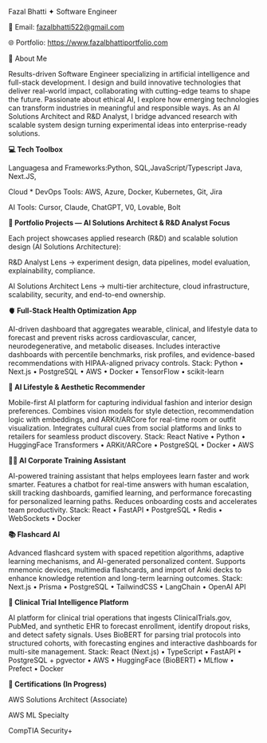 Fazal Bhatti ✦ Software Engineer

📧 Email: fazalbhatti522@gmail.com

🌐 Portfolio: https://www.fazalbhattiportfolio.com

👋 About Me

Results-driven Software Engineer specializing in artificial intelligence and full-stack development. I design and build innovative technologies that deliver real-world impact, collaborating with cutting-edge teams to shape the future. Passionate about ethical AI, I explore how emerging technologies can transform industries in meaningful and responsible ways. As an AI Solutions Architect and R&D Analyst, I bridge advanced research with scalable system design turning experimental ideas into enterprise-ready solutions.

**💻 Tech Toolbox**

Languagesa and Frameworks:Python, SQL,JavaScript/Typescript Java, Next.JS, 

Cloud * DevOps Tools: AWS, Azure, Docker,  Kubernetes, Git, Jira

AI Tools: Cursor, Claude, ChatGPT, V0, Lovable, Bolt


**🚀 Portfolio Projects — AI Solutions Architect & R&D Analyst Focus**

Each project showcases applied research (R&D) and scalable solution design (AI Solutions Architecture):

R&D Analyst Lens → experiment design, data pipelines, model evaluation, explainability, compliance.

AI Solutions Architect Lens → multi-tier architecture, cloud infrastructure, scalability, security, and end-to-end ownership.


**🫀 Full-Stack Health Optimization App**

AI-driven dashboard that aggregates wearable, clinical, and lifestyle data to forecast and prevent risks across cardiovascular, cancer, neurodegenerative, and metabolic diseases. Includes interactive dashboards with percentile benchmarks, risk profiles, and evidence-based recommendations with HIPAA-aligned privacy controls.
Stack: Python • Next.js • PostgreSQL • AWS • Docker • TensorFlow • scikit-learn

**🎨 AI Lifestyle & Aesthetic Recommender**

Mobile-first AI platform for capturing individual fashion and interior design preferences. Combines vision models for style detection, recommendation logic with embeddings, and ARKit/ARCore for real-time room or outfit visualization. Integrates cultural cues from social platforms and links to retailers for seamless product discovery.
Stack: React Native • Python • HuggingFace Transformers • ARKit/ARCore • PostgreSQL • Docker • AWS

**👨‍💼 AI Corporate Training Assistant**

AI-powered training assistant that helps employees learn faster and work smarter. Features a chatbot for real-time answers with human escalation, skill tracking dashboards, gamified learning, and performance forecasting for personalized learning paths. Reduces onboarding costs and accelerates team productivity.
Stack: React • FastAPI • PostgreSQL • Redis • WebSockets • Docker

**📚 Flashcard AI**

Advanced flashcard system with spaced repetition algorithms, adaptive learning mechanisms, and AI-generated personalized content. Supports mnemonic devices, multimedia flashcards, and import of Anki decks to enhance knowledge retention and long-term learning outcomes.
Stack: Next.js • Prisma • PostgreSQL • TailwindCSS • LangChain • OpenAI API

**🧪 Clinical Trial Intelligence Platform**

AI platform for clinical trial operations that ingests ClinicalTrials.gov, PubMed, and synthetic EHR to forecast enrollment, identify dropout risks, and detect safety signals. Uses BioBERT for parsing trial protocols into structured cohorts, with forecasting engines and interactive dashboards for multi-site management.
Stack: React (Next.js) • TypeScript • FastAPI • PostgreSQL + pgvector • AWS • HuggingFace (BioBERT) • MLflow • Prefect • Docker

**🎯 Certifications (In Progress)**

AWS Solutions Architect (Associate)

AWS ML Specialty

CompTIA Security+

